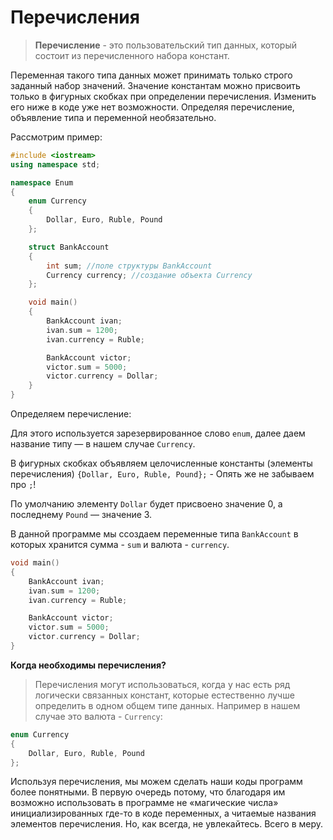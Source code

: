 # Перечисления

> **Перечисление** - это пользовательский тип данных, который состоит из перечисленного набора констант.

Переменная такого типа данных может принимать только строго заданный набор значений. Значение константам можно присвоить только в фигурных скобках при определении перечисления. Изменить его ниже в коде уже нет возможности. Определяя перечисление, объявление типа и переменной необязательно.

Рассмотрим пример:
```c++
#include <iostream>
using namespace std;

namespace Enum
{
    enum Currency
    {
        Dollar, Euro, Ruble, Pound
    };

    struct BankAccount
    {
        int sum; //поле структуры BankAccount 
        Currency currency; //создание объекта Currency
    };

    void main()
    {
        BankAccount ivan;
        ivan.sum = 1200;
        ivan.currency = Ruble;

        BankAccount victor;
        victor.sum = 5000;
        victor.currency = Dollar;
    }
}
```
Определяем перечисление:

Для этого используется зарезервированное слово `enum`, далее даем название типу — в нашем случае `Currency`.

В фигурных скобках объявляем целочисленные константы (элементы перечисления) `{Dollar, Euro, Ruble, Pound};` - Опять же не забываем про `;`!

По умолчанию элементу `Dollar` будет присвоено  значение 0, а последнему `Pound` — значение 3.

В данной программе мы ссоздаем переменные типа `BankAccount` в которых хранится сумма - `sum` и валюта - `currency`.

```c++
void main()
{
    BankAccount ivan;
    ivan.sum = 1200;
    ivan.currency = Ruble;

    BankAccount victor;
    victor.sum = 5000;
    victor.currency = Dollar;
}
```
**Когда необходимы перечисления?** 
> Перечисления могут использоваться, когда у нас есть ряд логически связанных констант, которые естественно лучше определить в одном общем типе данных. Например в нашем случае это валюта - `Currency`:
```c++
enum Currency
{
    Dollar, Euro, Ruble, Pound
};
```
Используя перечисления, мы можем сделать наши коды программ более понятными. В первую очередь потому, что благодаря им возможно использовать в программе не «магические числа» инициализированных где-то в коде переменных, а  читаемые названия элементов перечисления. Но, как всегда, не увлекайтесь. Всего в меру.

